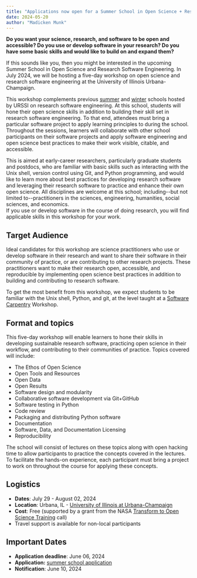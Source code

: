 ```yaml
---
title: "Applications now open for a Summer School in Open Science + Research Software Engineering"
date: 2024-05-20
author: "Madicken Munk"
---
```



__Do you want your science, research, and software to be open and accessible? Do you use or develop software in your research? Do you have some basic skills and would like to build on and expand them?__

If this sounds like you, then you might be interested in the upcoming Summer School in Open Science and Research Software Engineering. 
In July 2024, we will be hosting a five-day workshop on open science and research software engineering at the University of Illinois Urbana-Champaign. 

This workshop complements previous [summer](https://urssi.us/blog/2024/02/29/applications-now-open-for-the-2024-urssi-summer-school-in-research-software-engineering/) and [winter](https://urssi.us/blog/2023/10/31/applications-now-open-for-the-2024-urssi-winter-school-in-research-software-engineering/) schools hosted by URSSI on research software engineering. 
At this school, students will hone their open science skills in addition to building their skill set in research software engineering. 
To that end, attendees must bring a particular software project to apply learning principles to during the school. 
Throughout the sessions, learners will collaborate with other school participants on their software projects and apply software engineering and open science best practices to make their work visible, citable, and accessible.    

This is aimed at early-career researchers, particularly graduate students and postdocs, who are familiar with basic skills such as interacting with the Unix shell, version control using Git, and Python programming, and would like to learn more about best practices for developing research software and leveraging their research software to practice and enhance their own open science. 
All disciplines are welcome at this school; including--but not limited to--practitioners in the sciences, engineering, humanities, social sciences, and economics.  
If you use or develop software in the course of doing research, you will find applicable skills in this workshop for your work. 

## Target Audience

Ideal candidates for this workshop are science practitioners who use or develop software in their research and want to share their software in their community of practice, or are contributing to other research projects. 
These practitioners want to make their research open, accessible, and reproducible by implementing open science best practices in addition to building and contributing to research software. 

To get the most benefit from this workshop, we expect students to be familiar with the Unix shell, Python, and git, at the level taught at a [Software Carpentry](https://software-carpentry.org/) Workshop. 

## Format and topics

This five-day workshop will enable learners to hone their skills in developing sustainable research software, practicing open science in their workflow, and contributing to their communities of practice. Topics covered will include:  

*   The Ethos of Open Science
*   Open Tools and Resources
*   Open Data 
*   Open Results 
*   Software design and modularity
*   Collaborative software development via Git+GitHub
*   Software testing in Python
*   Code review
*   Packaging and distributing Python software
*   Documentation
*   Software, Data, and Documentation Licensing
*   Reproducibility

The school will consist of lectures on these topics along with open hacking time to allow participants to practice the concepts covered in the lectures. To facilitate the hands-on experience, each participant must bring a project to work on throughout the course for applying these concepts.

## Logistics

*   **Dates**: July 29 - August 02, 2024
*   **Location**: Urbana, IL - [University of Illinois at Urbana-Champaign](https://illinois.edu)
*   **Cost**: Free (supported by a grant from the NASA [Transform to Open Science Training](https://www.nasa.gov/centers-and-facilities/marshall/nasa-boosts-open-science-through-innovative-training/) call)
*   Travel support is available for non-local participants

## Important Dates

*   **Application deadline**: June 06, 2024
*   **Application:** [summer school application](https://forms.gle/jf3dHpLszcBRD72b9)
*   **Notification**: June 10, 2024 
